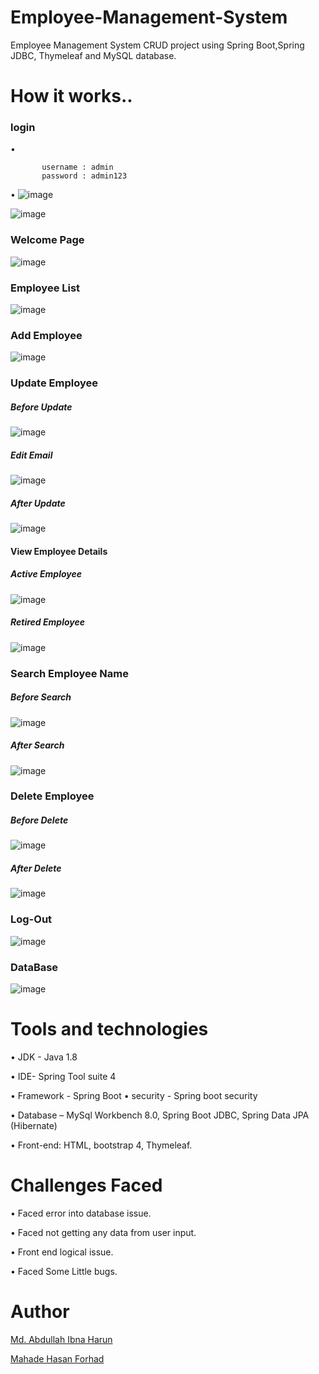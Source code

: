 # Employee-Management-System

Employee Management System CRUD project using Spring Boot,Spring JDBC, Thymeleaf and MySQL database.

# How it works..

### login

•      

           username : admin
           password : admin123

•
![image](https://user-images.githubusercontent.com/60839928/145528150-b28c1ffe-5c23-40db-92b8-b112174fbf0c.png)

![image](https://user-images.githubusercontent.com/60839928/145528211-60eb4807-c66e-49e5-9657-0e9b6af8da82.png)

### Welcome Page

![image](https://user-images.githubusercontent.com/60839928/145619849-c2e77fa8-7db4-49e0-867e-215a263ed84e.png)

### Employee List

![image](https://user-images.githubusercontent.com/60839928/145620101-45aa6a5a-8fc3-4374-8c3e-f5d62e3b0905.png)


### Add Employee

![image](https://user-images.githubusercontent.com/60839928/145620310-4c4ab56b-38d8-49f8-a20d-200a513e71be.png)

### Update Employee

##### Before Update
![image](https://user-images.githubusercontent.com/60839928/145620580-c7eeb25f-7f5c-4e95-aae0-42cf1aa6b475.png)

##### Edit Email
![image](https://user-images.githubusercontent.com/60839928/145620626-59afbcb4-7c48-434f-b90f-4c4441da09ae.png)

##### After Update
![image](https://user-images.githubusercontent.com/60839928/145620662-789a27b6-fe5a-492d-9ae6-13a051f29a49.png)

#### View Employee Details

##### Active Employee
![image](https://user-images.githubusercontent.com/60839928/145621014-2e987365-b19f-47a0-b7ff-69a4c17bd3d7.png)

##### Retired Employee
![image](https://user-images.githubusercontent.com/60839928/145621087-3f89e72e-5bfd-42c5-94d9-c730f11b9c09.png)

### Search Employee Name

##### Before Search
![image](https://user-images.githubusercontent.com/60839928/145621805-788829ba-35d8-4e83-bab7-1e96aa2463b4.png)

##### After Search
![image](https://user-images.githubusercontent.com/60839928/145621944-63fb5d26-7daa-44f2-96cb-aed8539d02f1.png)


### Delete Employee

##### Before Delete
![image](https://user-images.githubusercontent.com/60839928/145621391-a34918fc-44d6-456c-8c4c-47fec8760839.png)

##### After Delete
![image](https://user-images.githubusercontent.com/60839928/145621450-e1a94e37-9cd7-40c2-896f-28bad3cc58e0.png)

### Log-Out

![image](https://user-images.githubusercontent.com/60839928/145530884-1504b741-c508-4830-a665-a80fcf37f316.png)

### DataBase

![image](https://user-images.githubusercontent.com/60839928/145621530-ce093746-2850-4978-806c-4afa9c59c1ac.png)



# Tools and technologies

•          JDK - Java 1.8

•          IDE- Spring Tool suite 4

•          Framework - Spring Boot
•           security - Spring boot security

•          Database – MySql Workbench 8.0, 
           Spring Boot JDBC, 
           Spring Data JPA (Hibernate)
           
•          Front-end: 
HTML, 
bootstrap 4, 
Thymeleaf.

# Challenges Faced 

•	  Faced error into database issue.

•	  Faced not getting any data from user input.

•	  Front end logical issue.

•	  Faced Some Little bugs.



# Author

[Md. Abdullah Ibna Harun](https://www.linkedin.com/in/mdabdullahibnaharun)

[Mahade Hasan Forhad](https://www.linkedin.com/in/mahade-hasan-forhad-7bbb77192/)




